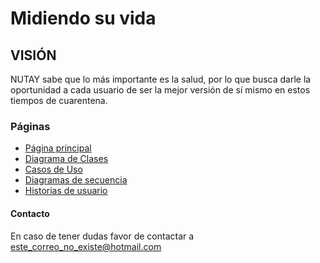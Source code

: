 # Midiendo su vida

## VISIÓN
NUTAY sabe que lo más importante es la salud, por lo que busca darle la oportunidad a cada usuario de ser la mejor versión de sí mismo en estos tiempos de cuarentena.

### Páginas
* [Página principal](index.md)
* [Diagrama de Clases](CasosUso.md)
* [Casos de Uso](CasosUso2.md)
* [Diagramas de secuencia](secuencias.md)
* [Historias de usuario](HistoriasUsuario.md)

#### Contacto
En caso de tener dudas favor de contactar a [este_correo_no_existe@hotmail.com](https://outlook.live.com/owa/)
